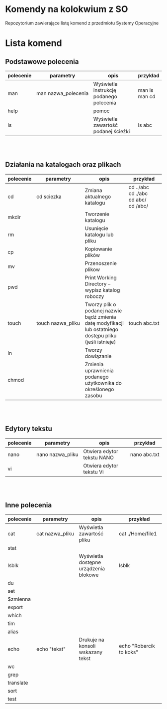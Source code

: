 # Komendy na kolokwium z SO
Repozytorium zawierające listę komend z przedmiotu Systemy Operacyjne

# Lista komend
## Podstawowe polecenia

| polecenie | parametry | opis | przykład|
|-----------|-----------|------|---------|
| man | man&nbsp;nazwa_polecenia | Wyświetla instrukcję podanego polecenia | man&nbsp;ls <br> man&nbsp;cd |
| help | | pomoc | |
| ls | | Wyświetla zawartość podanej ścieżki | ls&nbsp;abc|

<br><br>

## Działania na katalogach oraz plikach

| polecenie | parametry | opis | przykład|
|-----------|-----------|------|---------|
| cd | cd&nbsp;sciezka | Zmiana aktualnego katalogu | cd&nbsp;../abc <br> cd&nbsp;./abc <br> cd&nbsp;abc/ <br> cd&nbsp;/abc/|
| mkdir | | Tworzenie katalogu | | 
| rm | | Usunięcie katalogu lub pliku | |
| cp | | Kopiowanie plików | | 
| mv | | Przenoszenie plikow | |
| pwd | | Print Working Directory – wypisz katalog roboczy | |
| touch | touch&nbsp;nazwa_pliku | Tworzy plik o podanej nazwie bądź zmienia datę modyfikacji lub ostatniego dostępu pliku (jeśli istnieje) | touch&nbsp;abc.txt|
| ln | | Tworzy dowiązanie | |
| chmod | | Zmienia uprawnienia podanego użytkownika do określonego zasobu | |

<br><br>

## Edytory tekstu

| polecenie | parametry | opis | przykład|
|-----------|-----------|------|---------|
| nano | nano&nbsp;nazwa_pliku | Otwiera edytor tekstu NANO | nano&nbsp;abc.txt|
| vi | | Otwiera edytor tekstu Vi | |

<br><br>
## Inne polecenia

| polecenie | parametry | opis | przykład|
|-----------|-----------|------|---------|
| cat | cat&nbsp;nazwa_pliku | Wyświetla zawartość pliku | cat&nbsp;./Home/file1 | 
| stat | | | |
| lsblk | | Wyświetla dostępne urządzenia blokowe | lsblk |
| du | | | | 
| set | | | | 
| $zmienna | | | | 
| export | | | | 
| which | | | | 
| tim | | | | 
| alias | | | | 
| echo | echo&nbsp;"tekst" | Drukuje na konsoli wskazany tekst| echo&nbsp;"Robercik to koks" | 
| wc | | | | 
| grep | | | | 
| translate | | | | 
| sort | | | | 
| test | | | | 

<br><br>